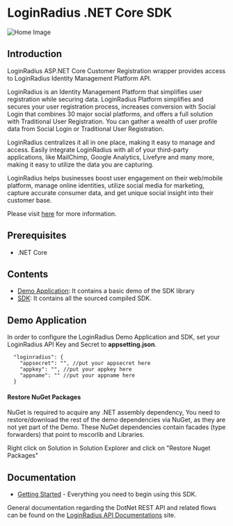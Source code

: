 # LoginRadius .NET Core SDK


![Home Image](https://d2lvlj7xfpldmj.cloudfront.net/support/github/banner-1544x500.png)

## Introduction ##

LoginRadius ASP.NET Core Customer Registration wrapper provides access to LoginRadius Identity Management Platform API.

LoginRadius is an Identity Management Platform that simplifies user registration while securing data. LoginRadius Platform simplifies and secures your user registration process, increases conversion with Social Login that combines 30 major social platforms, and offers a full solution with Traditional User Registration. You can gather a wealth of user profile data from Social Login or Traditional User Registration. 

LoginRadius centralizes it all in one place, making it easy to manage and access. Easily integrate LoginRadius with all of your third-party applications, like MailChimp, Google Analytics, Livefyre and many more, making it easy to utilize the data you are capturing.

LoginRadius helps businesses boost user engagement on their web/mobile platform, manage online identities, utilize social media for marketing, capture accurate consumer data, and get unique social insight into their customer base.

Please visit [here](http://www.loginradius.com/) for more information.


## Prerequisites

* .NET Core


## Contents ##

* [Demo Application](https://github.com/LoginRadius/dot-net-core-sdk/tree/master/Demo): It contains a basic demo of the SDK
library
* [SDK](https://github.com/LoginRadius/dot-net-core-sdk/tree/master/LoginradiusCoreSdk/src/src/LoginradiusCoreSdk): It contains all the sourced compiled SDK.

## Demo Application

In order to configure the LoginRadius Demo Application and SDK, set your LoginRadius API Key and Secret to **appsetting.json**.
```
  "loginradius": {
    "appsecret": "", //put your appsecret here
    "appkey": "", //put your appkey here
    "appname": "" //put your appname here
  }
```

#### Restore NuGet Packages

NuGet is required to acquire any .NET assembly dependency, You need to restore/download the rest of the demo dependencies via NuGet, as they are not yet part of the Demo. These NuGet dependencies contain facades (type forwarders) that point to mscorlib and Libraries.

Right click on Solution in Solution Explorer and click on "Restore Nuget Packages"

## Documentation

* [Getting Started](https://docs.loginradius.com/api/v1/sdk-libraries/aspnetcore) - Everything you need to begin using this SDK.


General documentation regarding the DotNet REST API and related flows can be found on the [LoginRadius API Documentations](http://apidocs.loginradius.com/) site. 
